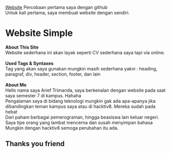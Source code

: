 <a href="https://ariefmanda.github.io">Website</a> Percobaan pertama saya dengan github <br>
Untuk kali pertama, saya membuat website dengan sendiri.<br>

<h1> Website Simple </h1>
<b>About This Site</b><br> Website sederhana ini akan layak seperti CV sederhana saya tapi via online.<br><br>
<b>Used Tags & Syntaxes</b><br> Tag yang akan saya gunakan mungkin masih sederhana yakni : heading, paragraf, div, header, section, footer, dan lain<br><br/>
<b>About Me</b><br> Hello nama saya Arief Trimanda, saya berkenalan dengan website pada saat saya semester 7 di kampus. Hahaha <br>
Pengalaman saya di bidang teknologi mungkin gak ada apa-apanya jika dibandingkan teman kampus saya  atau di hacktiv8. Mereka sudah pada hebat <br>
Dari paham berbagai pemerograman, hingga beasiswa lain keluar negeri. Saya tipe orang yang lambat mencerna dan susah menyimpan bahasa <br>
Mungkin dengan hacktiv8 semoga perubahan itu ada.

<h2>Thanks you friend</h2>
